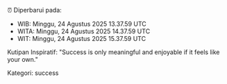 ⏰ Diperbarui pada:
- WIB: Minggu, 24 Agustus 2025 13.37.59 UTC
- WITA: Minggu, 24 Agustus 2025 14.37.59 UTC
- WIT: Minggu, 24 Agustus 2025 15.37.59 UTC

Kutipan Inspiratif:
"Success is only meaningful and enjoyable if it feels like your own."


Kategori: success

